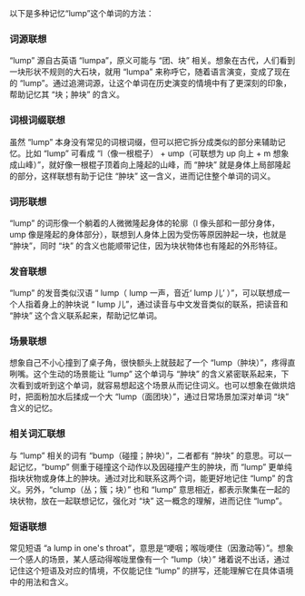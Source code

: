 以下是多种记忆“lump”这个单词的方法：

### 词源联想
“lump” 源自古英语 “lumpa”，原义可能与 “团、块” 相关。想象在古代，人们看到一块形状不规则的大石块，就用 “lumpa” 来称呼它，随着语言演变，变成了现在的 “lump”。通过追溯词源，让这个单词在历史演变的情境中有了更深刻的印象，帮助记忆其 “块；肿块” 的含义。

### 词根词缀联想
虽然 “lump” 本身没有常见的词根词缀，但可以把它拆分成类似的部分来辅助记忆。比如 “lump” 可看成 “l（像一根棍子） + ump（可联想为 up 向上 + m 想象成山峰）”，就好像一根棍子顶着向上隆起的山峰，而 “肿块” 就是身体上局部隆起的部分，这样联想有助于记住 “肿块” 这一含义，进而记住整个单词的词义。

### 词形联想
“lump” 的词形像一个躺着的人微微隆起身体的轮廓（l 像头部和一部分身体，ump 像是隆起的身体部分），联想到人身体上因为受伤等原因肿起一块，也就是 “肿块”，同时 “块” 的含义也能顺带记住，因为块状物体也有隆起的外形特征。

### 发音联想
“lump” 的发音类似汉语 “ lump（ lump 一声，音近‘ lump 儿’ ）”，可以联想成一个人指着身上的肿块说 “ lump 儿”，通过读音与中文发音类似的联系，把读音和 “肿块” 这个含义联系起来，帮助记忆单词。

### 场景联想
想象自己不小心撞到了桌子角，很快额头上就鼓起了一个 “lump（肿块）”，疼得直咧嘴。这个生动的场景能让 “lump” 这个单词与 “肿块” 的含义紧密联系起来，下次看到或听到这个单词，就容易想起这个场景从而记住词义。也可以想象在做烘焙时，把面粉加水后揉成一个大 “lump（面团块）”，通过日常场景加深对单词 “块” 含义的记忆。

### 相关词汇联想
与 “lump” 相关的词有 “bump（碰撞；肿块）”，二者都有 “肿块” 的意思。可以一起记忆，“bump” 侧重于碰撞这个动作以及因碰撞产生的肿块，而 “lump” 更单纯指块状物或身体上的肿块。通过对比和联系这两个词，能更好地记住 “lump” 的含义。另外，“clump（丛；簇；块）” 也和 “lump” 意思相近，都表示聚集在一起的块状物，放在一起联想记忆，强化对 “块” 这一概念的理解，进而记住 “lump”。

### 短语联想
常见短语 “a lump in one's throat”，意思是“哽咽；喉咙哽住（因激动等）”。想象一个感人的场景，某人感动得喉咙里像有一个 “lump（块）” 堵着说不出话，通过记住这个短语及对应的情境，不仅能记住 “lump” 的拼写，还能理解它在具体语境中的用法和含义。 